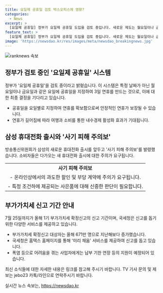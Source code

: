 ```yaml
---
title: 요일제 공휴일 검토 박스오피스에 영향?
categories:
  - News
excerpt: >
  [요일제 공휴일] 정부가 요일제 공휴일 도입을 검토 중입니다. 새로운 제도는 월요일이나 금요일을 공휴일로 지정하여 3일 연휴를 만들어내며, 내수경제 활성화를 목표로 합니다. 최종 결정을 기다리는 상황. [사기 피해 주의보] 삼성 휴대전화 출시에 앞서 방통위에서 사기 피해 주의보를 발령했는데, 비싼 요금제나 부당 계약에 주의를 당부. [부가가치세 신고 기한] 7월 25일까지 부가가치세 신고 기간, 국세청 홈택스에서 미리 채움 서비스 제공 및 납부 기한 연장 지원.
feature_text: >
  [요일제 공휴일] 정부가 요일제 공휴일 도입을 검토 중입니다. 새로운 제도는 월요일이나 금요일을 공휴일로 지정하여 3일 연휴를 만들어내며, 내수경제 활성화를 목표로 합니다. 최종 결정을 기다리는 상황. [사기 피해 주의보] 삼성 휴대전화 출시에 앞서 방통위에서 사기 피해 주의보를 발령했는데, 비싼 요금제나 부당 계약에 주의를 당부. [부가가치세 신고 기한] 7월 25일까지 부가가치세 신고 기간, 국세청 홈택스에서 미리 채움 서비스 제공 및 납부 기한 연장 지원.
image: 'https://newsdao.kr/res/images/meta/newsdao_breakingnews.jpg'
---
```


<p><img src="https://newsdao.kr/res/images/meta/newsdao_breakingnews.jpg" alt="ranknews 속보" /></p>

<h2 data-ke-size="size26">정부가 검토 중인 '요일제 공휴일' 시스템</h2>

<p data-ke-size="size16">정부가 '요일제 공휴일'을 검토 중이라고 밝혔습니다. 이 시스템은 특정 날짜가 아닌 월요일이나 금요일과 같은 요일에 공휴일을 지정하여 3일 연휴를 만드는 것으로, 이에 대한 최종 결정을 기다리고 있습니다. </p>

<ul>
<li>공휴일을 요일별로 지정하여 연휴를 확보함으로써 안정적인 연휴가 보장될 수 있습니다.</li>
<li>연휴가 길어짐에 따라 여행과 소비를 통한 내수경제 활성화 효과가 기대됩니다.</li>
</ul>

<h2 data-ke-size="size26">삼성 휴대전화 출시와 '사기 피해 주의보'</h2>

<p data-ke-size="size16">방송통신위원회가 삼성의 새로운 휴대전화 출시를 앞두고 '사기 피해 주의보'를 발령했습니다. 소비자들은 다가오는 새 휴대전화 출시에 대한 주의가 요구됩니다.</p>

<table>
<tr>
<td style="text-align: center; height: 17px;"><b>사기 피해 주의보</b></td>
</tr>
<tr>
<td style="text-align: center; height: 17px;">- 온라인상에서의 과도한 할인 및 부당 계약에 주의가 요구됩니다.</td>
</tr>
<tr>
<td style="text-align: center; height: 17px;">- 특정 조건하에 제공되는 사은품에 대해 신중한 판단이 필요합니다.</td>
</tr>
</table>

<h2 data-ke-size="size26">부가가치세 신고 기간 안내</h2>

<p data-ke-size="size16">7월 25일까지가 올해 1기 부가가치세 확정신고의 신고 기간이며, 국세청은 신고를 돕기 위한 다양한 서비스를 제공하고 있습니다.</p>

<ul>
<li>부가가치세 확정신고 대상자는 올해 671만 명으로 지난해보다 증가했습니다.</li>
<li>국세청은 홈택스 홈페이지를 통해 '미리 채움' 서비스를 제공하여 신고를 돕고 있습니다.</li>
<li>폭염 등으로 어려움을 겪는 사업자에게는 납부 기한 연장 등의 지원이 예정되어 있습니다.</li>
</ul>

<p data-ke-size="size16">최신 소식들에 대한 자세한 내용은 링크를 참고해 주시기 바랍니다. TV 기사 문의 및 제보는 jebo23 카톡/라인으로 연락주시기 바랍니다.</p>
실시간 뉴스 속보는, <a href="https://newsdao.kr" rel="dofollow">https://newsdao.kr</a>


